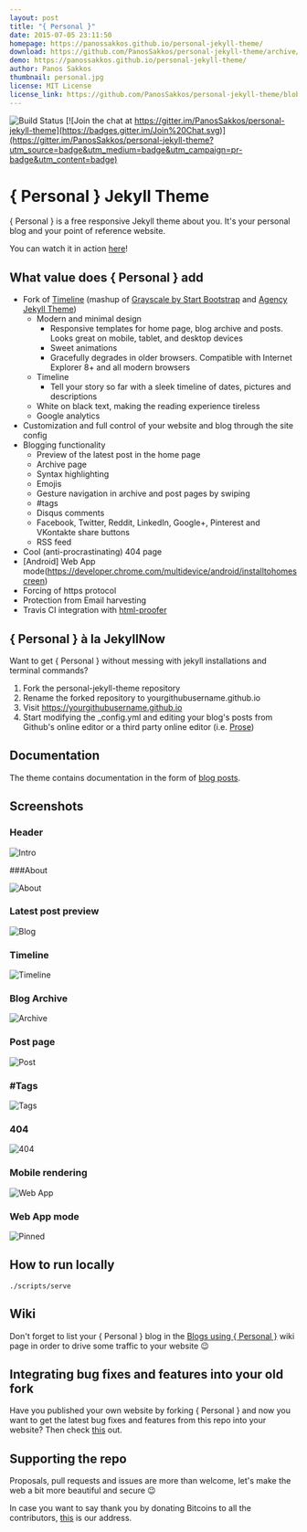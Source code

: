 ```yaml
---
layout: post
title: "{ Personal }"
date: 2015-07-05 23:11:50
homepage: https://panossakkos.github.io/personal-jekyll-theme/
download: https://github.com/PanosSakkos/personal-jekyll-theme/archive/master.zip
demo: https://panossakkos.github.io/personal-jekyll-theme/
author: Panos Sakkos
thumbnail: personal.jpg
license: MIT License
license_link: https://github.com/PanosSakkos/personal-jekyll-theme/blob/master/LICENSE
---
```


![Build Status](https://travis-ci.org/PanosSakkos/personal-jekyll-theme.svg?branch=master)
[![Join the chat at https://gitter.im/PanosSakkos/personal-jekyll-theme](https://badges.gitter.im/Join%20Chat.svg)](https://gitter.im/PanosSakkos/personal-jekyll-theme?utm_source=badge&utm_medium=badge&utm_campaign=pr-badge&utm_content=badge)

# { Personal } Jekyll Theme

{ Personal } is a free responsive Jekyll theme about you.
It's your personal blog and your point of reference website.

You can watch it in action [here](https://panossakkos.github.io/personal-jekyll-theme/)!

## What value does { Personal } add

* Fork of [Timeline](https://github.com/kirbyt/timeline-jekyll-theme) (mashup of [Grayscale by Start Bootstrap](https://github.com/IronSummitMedia/startbootstrap-grayscale) and [Agency Jekyll Theme](https://github.com/y7kim/agency-jekyll-theme))
  * Modern and minimal design
    * Responsive templates for home page, blog archive and posts. Looks great on mobile, tablet, and desktop devices
    * Sweet animations
    * Gracefully degrades in older browsers. Compatible with Internet Explorer 8+ and all modern browsers
  * Timeline
    * Tell your story so far with a sleek timeline of dates, pictures and descriptions
  * White on black text, making the reading experience tireless
  * Google analytics  
* Customization and full control of your website and blog through the site config
* Blogging functionality
  * Preview of the latest post in the home page
  * Archive page
  * Syntax highlighting
  * Emojis
  * Gesture navigation in archive and post pages by swiping
  * #tags
  * Disqus comments
  * Facebook, Twitter, Reddit, LinkedIn, Google+, Pinterest and VKontakte share buttons
  * RSS feed
* Cool (anti-procrastinating) 404 page
* [Android] Web App mode(https://developer.chrome.com/multidevice/android/installtohomescreen)
* Forcing of https protocol
* Protection from Email harvesting
* Travis CI integration with [html-proofer](https://github.com/gjtorikian/html-proofer)

## { Personal } à la JekyllNow

Want to get { Personal } without messing with jekyll installations and terminal commands?

  1. Fork the personal-jekyll-theme repository
  2. Rename the forked repository to yourgithubusername.github.io
  3. Visit https://yourgithubusername.github.io
  4. Start modifying the \_config.yml and editing your blog's posts
  from Github's online editor or a third party online editor (i.e.
  [Prose](https://prose.io/))

## Documentation

The theme contains documentation in the form of
[blog posts](https://panossakkos.github.io/personal-jekyll-theme/blog/index.html).

## Screenshots

### Header

![Intro](https://dl.dropboxusercontent.com/u/8522559/personal-jekyll-theme/index.jpg)

###About

![About](https://dl.dropboxusercontent.com/u/8522559/personal-jekyll-theme/about.jpg)

### Latest post preview

![Blog](https://dl.dropboxusercontent.com/u/8522559/personal-jekyll-theme/blog.jpg)

### Timeline

![Timeline](https://dl.dropboxusercontent.com/u/8522559/personal-jekyll-theme/timeline.jpg)

### Blog Archive

![Archive](https://dl.dropboxusercontent.com/u/8522559/personal-jekyll-theme/archive.jpg)

### Post page

![Post](https://dl.dropboxusercontent.com/u/8522559/personal-jekyll-theme/post.jpg)

### \#Tags

![Tags](https://dl.dropboxusercontent.com/u/8522559/personal-jekyll-theme/tags.jpg)

### 404

![404](https://dl.dropboxusercontent.com/u/8522559/personal-jekyll-theme/404.jpg)

### Mobile rendering

![Web App](https://dl.dropboxusercontent.com/u/8522559/personal-jekyll-theme/web-app.jpg)

### Web App mode

![Pinned](https://dl.dropboxusercontent.com/u/8522559/personal-jekyll-theme/pinned.jpg)

## How to run locally

````
./scripts/serve
````

## Wiki

Don't forget to list your { Personal } blog in the
[Blogs using { Personal }](https://github.com/PanosSakkos/personal-jekyll-theme/wiki/Blogs-using-%7B-Personal-%7D)
wiki page in order to drive some traffic to your website 😉

## Integrating bug fixes and features into your old fork

Have you published your own website by forking { Personal } and now you
want to get the latest bug fixes and features from this repo into your
website? Then check [this](https://github.com/PanosSakkos/personal-jekyll-theme/wiki/How-to-integrate-latest-bug-fixes-and-features-into-your-past-fork) 
out.

## Supporting the repo

Proposals, pull requests and issues are more than welcome, let's make
the web a bit more beautiful and secure :wink:

In case you want to say thank you by donating Bitcoins to all the
contributors, [this](https://blockchain.info/address/1LHuKC9Em3KA5yoZaf7nngnNdf9K7s2gSi)
is our address.

